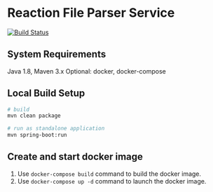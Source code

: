 # Reaction File Parser Service

[![Build Status](https://travis-ci.com/ArqiSoft/reaction-file-parser-service.svg?branch=master)](https://travis-ci.com/ArqiSoft/reaction-file-parser-service)

## System Requirements

Java 1.8, Maven 3.x
Optional: docker, docker-compose

## Local Build Setup

```bash
# build
mvn clean package

# run as standalone application
mvn spring-boot:run
```

## Create and start docker image

1. Use `docker-compose build` command to build the docker image.
2. Use `docker-compose up -d` command to launch the docker image.
